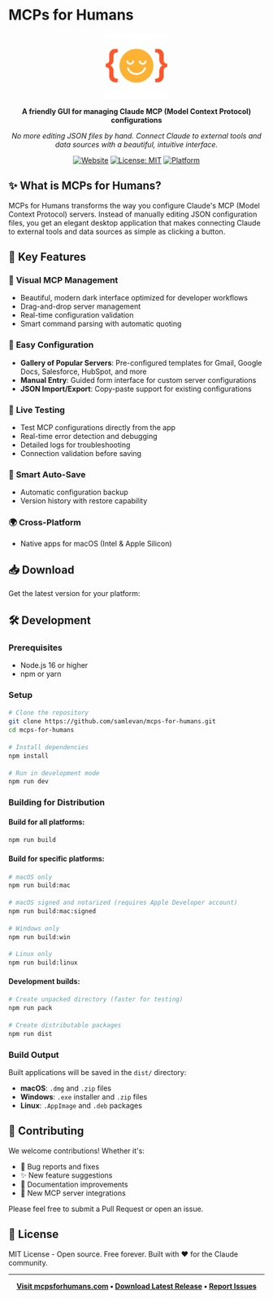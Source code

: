 # MCPs for Humans

<div align="center">
  <img src="logo.png" alt="MCPs for Humans Logo" width="128" height="128">
  
  **A friendly GUI for managing Claude MCP (Model Context Protocol) configurations**
  
  *No more editing JSON files by hand. Connect Claude to external tools and data sources with a beautiful, intuitive interface.*
  
  [![Website](https://img.shields.io/badge/Website-mcpsforhumans.com-blue)](https://mcpsforhumans.com/)
  [![License: MIT](https://img.shields.io/badge/License-MIT-yellow.svg)](https://opensource.org/licenses/MIT)
  [![Platform](https://img.shields.io/badge/Platform-macOS%20%7C%20Windows%20%7C%20Linux-lightgrey)](https://github.com/your-username/mcps-for-humans/releases)
  
</div>

## ✨ What is MCPs for Humans?

MCPs for Humans transforms the way you configure Claude's MCP (Model Context Protocol) servers. Instead of manually editing JSON configuration files, you get an elegant desktop application that makes connecting Claude to external tools and data sources as simple as clicking a button.

## 🚀 Key Features

### 🎨 **Visual MCP Management**
- Beautiful, modern dark interface optimized for developer workflows
- Drag-and-drop server management
- Real-time configuration validation
- Smart command parsing with automatic quoting

### 🔧 **Easy Configuration**
- **Gallery of Popular Servers**: Pre-configured templates for Gmail, Google Docs, Salesforce, HubSpot, and more
- **Manual Entry**: Guided form interface for custom server configurations
- **JSON Import/Export**: Copy-paste support for existing configurations

### 🧪 **Live Testing**
- Test MCP configurations directly from the app
- Real-time error detection and debugging
- Detailed logs for troubleshooting
- Connection validation before saving

### 💾 **Smart Auto-Save**
- Automatic configuration backup
- Version history with restore capability

### 🌍 **Cross-Platform**
- Native apps for macOS (Intel & Apple Silicon)


## 📥 Download

Get the latest version for your platform:
## 🛠️ Development

### Prerequisites

- Node.js 16 or higher
- npm or yarn

### Setup

```bash
# Clone the repository
git clone https://github.com/samlevan/mcps-for-humans.git
cd mcps-for-humans

# Install dependencies
npm install

# Run in development mode
npm run dev
```

### Building for Distribution

#### Build for all platforms:
```bash
npm run build
```

#### Build for specific platforms:
```bash
# macOS only
npm run build:mac

# macOS signed and notarized (requires Apple Developer account)
npm run build:mac:signed

# Windows only
npm run build:win

# Linux only
npm run build:linux
```

#### Development builds:
```bash
# Create unpacked directory (faster for testing)
npm run pack

# Create distributable packages
npm run dist
```

### Build Output

Built applications will be saved in the `dist/` directory:

- **macOS**: `.dmg` and `.zip` files
- **Windows**: `.exe` installer and `.zip` files  
- **Linux**: `.AppImage` and `.deb` packages

## 🤝 Contributing

We welcome contributions! Whether it's:

- 🐛 Bug reports and fixes
- ✨ New feature suggestions
- 📝 Documentation improvements  
- 🔌 New MCP server integrations

Please feel free to submit a Pull Request or open an issue.

## 📜 License

MIT License - Open source. Free forever. Built with ❤️ for the Claude community.

---

<div align="center">
  
**[Visit mcpsforhumans.com](https://mcpsforhumans.com/) • [Download Latest Release](https://github.com/your-username/mcps-for-humans/releases/latest) • [Report Issues](https://github.com/your-username/mcps-for-humans/issues)**

</div> 